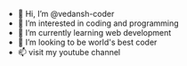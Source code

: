 - 👋 Hi, I’m @vedansh-coder
- 👀 I’m interested in coding and programming
- 🌱 I’m currently learning web development
- 💞️ I’m looking to be world's best coder
- 📫 visit my youtube channel

<!---
vedansh-coder/vedansh-coder is a ✨ special ✨ repository because its `README.md` (this file) appears on your GitHub profile.
You can click the Preview link to take a look at your changes.
--->
